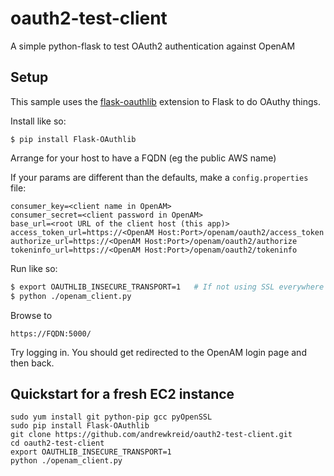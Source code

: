 # oauth2-test-client

A simple python-flask to test OAuth2 authentication against OpenAM

## Setup

This sample uses the [flask-oauthlib](https://github.com/lepture/flask-oauthlib) extension to Flask to do OAuthy things.

Install like so:
```
$ pip install Flask-OAuthlib
```

Arrange for your host to have a FQDN (eg the public AWS name)

If your params are different than the defaults, make a ```config.properties``` file:

```
consumer_key=<client name in OpenAM>
consumer_secret=<client password in OpenAM>
base_url=<root URL of the client host (this app)>
access_token_url=https://<OpenAM Host:Port>/openam/oauth2/access_token
authorize_url=https://<OpenAM Host:Port>/openam/oauth2/authorize
tokeninfo_url=https://<OpenAM Host:Port>/openam/oauth2/tokeninfo
```

Run like so:
```bash
$ export OAUTHLIB_INSECURE_TRANSPORT=1   # If not using SSL everywhere
$ python ./openam_client.py
```

Browse to 
```
https://FQDN:5000/
```

Try logging in. You should get redirected to the OpenAM login page and then back.

## Quickstart for a fresh EC2 instance

```
sudo yum install git python-pip gcc pyOpenSSL
sudo pip install Flask-OAuthlib
git clone https://github.com/andrewkreid/oauth2-test-client.git
cd oauth2-test-client
export OAUTHLIB_INSECURE_TRANSPORT=1
python ./openam_client.py
```





